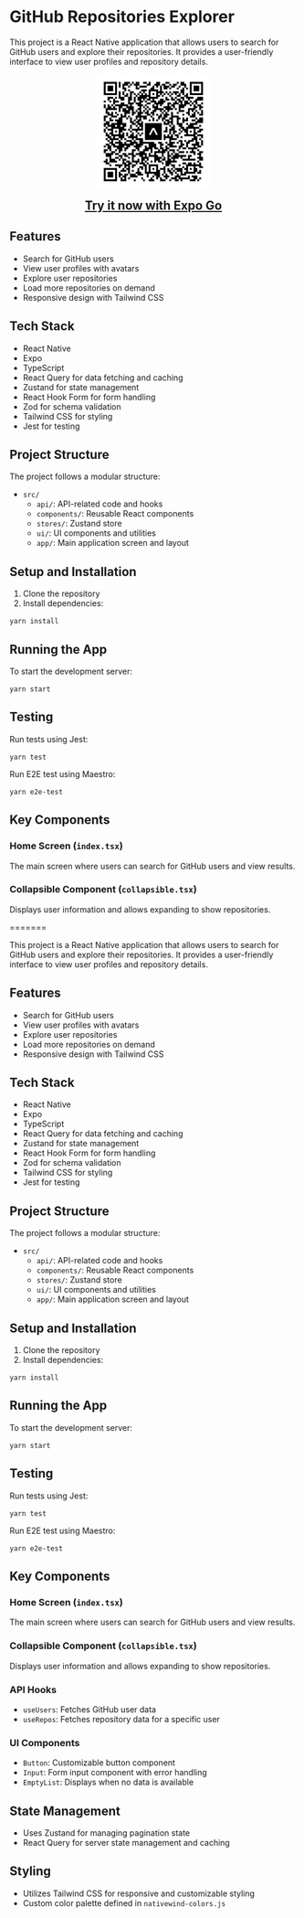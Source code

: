# GitHub Repositories Explorer


This project is a React Native application that allows users to search for GitHub users and explore their repositories. It provides a user-friendly interface to view user profiles and repository details.

<p align="center">
  <a href="https://expo.dev/preview/update?message=remove%20.env&updateRuntimeVersion=1.0.0&createdAt=2024-08-17T11%3A42%3A10.972Z&slug=exp&projectId=2c1620cb-9d97-4178-b6ae-b441be4ae7af&group=0ad2b078-ae79-4b48-8a06-84bbcc745895">
    <img src="./assets/images/eas-update.svg" alt="QR code" width="200" height="200">
  </a>
</p>
<p align="center">
  <a href="https://expo.dev/preview/update?message=remove%20.env&updateRuntimeVersion=1.0.0&createdAt=2024-08-17T11%3A42%3A10.972Z&slug=exp&projectId=2c1620cb-9d97-4178-b6ae-b441be4ae7af&group=0ad2b078-ae79-4b48-8a06-84bbcc745895"
  style="font-size: 1.5em; font-weight: bold;">
    Try it now with Expo Go
  </a>
</p>

## Features

- Search for GitHub users
- View user profiles with avatars
- Explore user repositories
- Load more repositories on demand
- Responsive design with Tailwind CSS

## Tech Stack

- React Native
- Expo
- TypeScript
- React Query for data fetching and caching
- Zustand for state management
- React Hook Form for form handling
- Zod for schema validation
- Tailwind CSS for styling
- Jest for testing

## Project Structure

The project follows a modular structure:

- `src/`
  - `api/`: API-related code and hooks
  - `components/`: Reusable React components
  - `stores/`: Zustand store
  - `ui/`: UI components and utilities
  - `app/`: Main application screen and layout

## Setup and Installation

1. Clone the repository
2. Install dependencies:

```
yarn install
```

## Running the App

To start the development server:

```
yarn start
```

## Testing

Run tests using Jest:

```
yarn test
```

Run E2E test using Maestro:

```
yarn e2e-test
```

## Key Components

### Home Screen (`index.tsx`)

The main screen where users can search for GitHub users and view results.

### Collapsible Component (`collapsible.tsx`)

Displays user information and allows expanding to show repositories.

=======

This project is a React Native application that allows users to search for GitHub users and explore their repositories. It provides a user-friendly interface to view user profiles and repository details.

## Features

- Search for GitHub users
- View user profiles with avatars
- Explore user repositories
- Load more repositories on demand
- Responsive design with Tailwind CSS

## Tech Stack

- React Native
- Expo
- TypeScript
- React Query for data fetching and caching
- Zustand for state management
- React Hook Form for form handling
- Zod for schema validation
- Tailwind CSS for styling
- Jest for testing

## Project Structure

The project follows a modular structure:

- `src/`
  - `api/`: API-related code and hooks
  - `components/`: Reusable React components
  - `stores/`: Zustand store
  - `ui/`: UI components and utilities
  - `app/`: Main application screen and layout

## Setup and Installation

1. Clone the repository
2. Install dependencies:

```
yarn install
```

## Running the App

To start the development server:

```
yarn start
```

## Testing

Run tests using Jest:

```
yarn test
```

Run E2E test using Maestro:

```
yarn e2e-test
```

## Key Components

### Home Screen (`index.tsx`)

The main screen where users can search for GitHub users and view results.

### Collapsible Component (`collapsible.tsx`)

Displays user information and allows expanding to show repositories.


### API Hooks

- `useUsers`: Fetches GitHub user data
- `useRepos`: Fetches repository data for a specific user

### UI Components

- `Button`: Customizable button component
- `Input`: Form input component with error handling
- `EmptyList`: Displays when no data is available

## State Management

- Uses Zustand for managing pagination state
- React Query for server state management and caching

## Styling

- Utilizes Tailwind CSS for responsive and customizable styling
- Custom color palette defined in `nativewind-colors.js`
